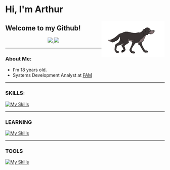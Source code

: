 # Hi, I'm Arthur 
<img align="right" width="200"  src="dogolino.gif">

## Welcome to my Github!
<div align="center">
  <a href="https://github.com/arthuraugusn">
  <img height="120em" src="https://github-readme-stats-sigma-five.vercel.app/api?username=arthuraugusn&theme=dark"/> 
  <img height="120em" src="https://github-readme-stats-sigma-five.vercel.app/api/top-langs/?username=arthuraugusn&layout=compact&theme=dark"/>
    </a>
</div>

---

### About Me:

- I'm 18 years old.
- Systems Development Analyst at <a href="https://www.vemprafam.com.br/" target="_blank">FAM</a>

---

### SKILLS:

 [![My Skills](https://skillicons.dev/icons?i=js,html,css,cs,typescript,java,postgres,mysql,express,prisma,react,php,kotlin,nodejs,firebase,git)](https://skillicons.dev)

---
### LEARNING

[![My Skills](https://skillicons.dev/icons?i=cs,net,spring,next,laravel,mongo,angular)](https://skillicons.dev)

---

### TOOLS


[![My Skills](https://skillicons.dev/icons?i=androidstudio,figma,idea,visualstudio,vscode)](https://skillicons.dev)

